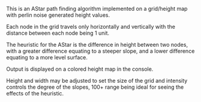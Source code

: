 This is an AStar path finding algorithm implemented on a grid/height map with perlin noise generated height values.

Each node in the grid travels only horizontally and vertically with the distance between each node being 1 unit.

The heuristic for the AStar is the difference in height between two nodes, with a greater difference equating to a steeper slope, and a lower difference equating to a more level surface.

Output is displayed on a colored height map in the console.

Height and width may be adjusted to set the size of the grid and intensity controls the degree of the slopes, 100+ range being ideal for seeing the effects of the heuristic.
